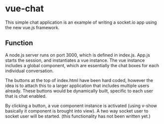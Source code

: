 # vue-chat

 This simple chat application is an example of writing a socket.io app using the new vue.js framework.

## Function

 A node.js server runs on port 3000, which is defined in index.js. App.js starts the session, and
 instantiates a vue instance. The vue instance includes a global component, which are essentially
 the chat boxes for each individual conversation.

 The buttons at the top of index.html have been hard coded, however the idea is to attach this
 to a larger application that includes multiple users already. These buttons would be dynamically
 built, specific to each user that is chat enabled.

 By clicking a button, a vue component instance is activated (using v-show basically it component
 is brought into view). A two way socket user to socket user will be started. (this functionality
 has not been written yet.)



